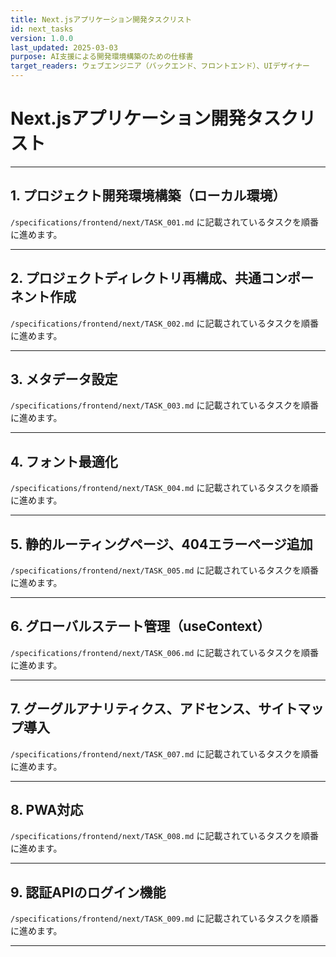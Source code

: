 ```yaml
---
title: Next.jsアプリケーション開発タスクリスト
id: next_tasks
version: 1.0.0
last_updated: 2025-03-03
purpose: AI支援による開発環境構築のための仕様書
target_readers: ウェブエンジニア（バックエンド、フロントエンド）、UIデザイナー
---
```


# Next.jsアプリケーション開発タスクリスト

---

## 1. プロジェクト開発環境構築（ローカル環境）

`/specifications/frontend/next/TASK_001.md` に記載されているタスクを順番に進めます。

---

## 2. プロジェクトディレクトリ再構成、共通コンポーネント作成

`/specifications/frontend/next/TASK_002.md` に記載されているタスクを順番に進めます。

---

## 3. メタデータ設定

`/specifications/frontend/next/TASK_003.md` に記載されているタスクを順番に進めます。

---

## 4. フォント最適化

`/specifications/frontend/next/TASK_004.md` に記載されているタスクを順番に進めます。

---

## 5. 静的ルーティングページ、404エラーページ追加

`/specifications/frontend/next/TASK_005.md` に記載されているタスクを順番に進めます。

---

## 6. グローバルステート管理（useContext）

`/specifications/frontend/next/TASK_006.md` に記載されているタスクを順番に進めます。

---

## 7. グーグルアナリティクス、アドセンス、サイトマップ導入

`/specifications/frontend/next/TASK_007.md` に記載されているタスクを順番に進めます。

---

## 8. PWA対応

`/specifications/frontend/next/TASK_008.md` に記載されているタスクを順番に進めます。

---

## 9. 認証APIのログイン機能

`/specifications/frontend/next/TASK_009.md` に記載されているタスクを順番に進めます。

---
